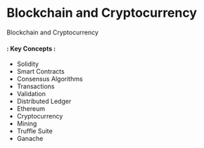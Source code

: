# Blockchain and Cryptocurrency
Blockchain and Cryptocurrency

#### : Key Concepts :
- Solidity
- Smart Contracts
- Consensus Algorithms
- Transactions
- Validation
- Distributed Ledger
- Ethereum
- Cryptocurrency
- Mining
- Truffle Suite
- Ganache

